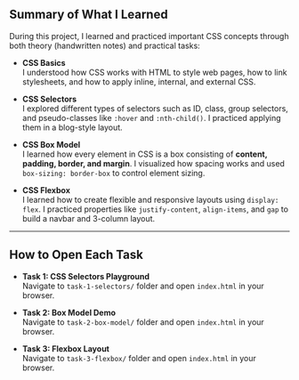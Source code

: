 ## Summary of What I Learned

During this project, I learned and practiced important CSS concepts through both theory (handwritten notes) and practical tasks:

- **CSS Basics**  
  I understood how CSS works with HTML to style web pages, how to link stylesheets, and how to apply inline, internal, and external CSS.

- **CSS Selectors**  
  I explored different types of selectors such as ID, class, group selectors, and pseudo-classes like `:hover` and `:nth-child()`. I practiced applying them in a blog-style layout.

- **CSS Box Model**  
  I learned how every element in CSS is a box consisting of **content, padding, border, and margin**. I visualized how spacing works and used `box-sizing: border-box` to control element sizing.

- **CSS Flexbox**  
  I learned how to create flexible and responsive layouts using `display: flex`. I practiced properties like `justify-content`, `align-items`, and `gap` to build a navbar and 3-column layout.

---

## How to Open Each Task

- **Task 1: CSS Selectors Playground**  
  Navigate to `task-1-selectors/` folder and open `index.html` in your browser.

- **Task 2: Box Model Demo**  
  Navigate to `task-2-box-model/` folder and open `index.html` in your browser.

- **Task 3: Flexbox Layout**  
  Navigate to `task-3-flexbox/` folder and open `index.html` in your browser.